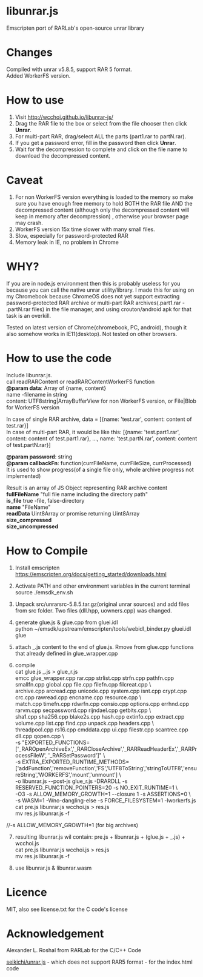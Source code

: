 
libunrar.js  
===========  
  
Emscripten port of RARLab's open-source unrar library  
  
# Changes  
Compiled with unrar v5.8.5, support RAR 5 format.  
Added WorkerFS version.  
  
# How to use  
1. Visit http://wcchoi.github.io/libunrar-js/  
2. Drag the RAR file to the box or select from the file chooser then click **Unrar**.   
3. For multi-part RAR, drag/select ALL the parts (part1.rar to partN.rar).   
4. If you get a password error, fill in the password then click **Unrar**.   
5. Wait for the decompression to complete and click on the file name to download the decompressed content.  
  
# Caveat  
1. For non WorkerFS version everything is loaded to the memory so make sure you have enough free memory to hold BOTH the RAR file AND the decompressed content (although only the decompressed content will keep in memory after decompression) , otherwise your browser page may crash.  
2. WorkerFS version 15x time slower with many small files.  
2. Slow, especially for password-protected RAR  
3. Memory leak in IE, no problem in Chrome  
  
# WHY?  
If you are in node.js environment then this is probably useless for you because you can call the native unrar utility/library. I made this for using on my Chromebook because ChromeOS does not yet support extracting password-protected RAR archive or multi-part RAR archives(.part1.rar - .partN.rar files) in the file manager, and using crouton/android apk for that task is an overkill.  
  
Tested on latest version of Chrome(chromebook, PC, android), though it also somehow works in IE11(desktop). Not tested on other browsers.  
  
# How to use the code  
Include libunrar.js.  
call readRARContent or readRARContentWorkerFS function  
**@param data**: Array of {name, content}  
name -filename in string  
content: UTF8string|ArrayBufferView for non WorkerFS version, or File|Blob for WorkerFS version  
  
In case of single RAR archive, data = [{name: 'test.rar', content: content of test.rar}]  
In case of multi-part RAR, it would be like this: [{name: 'test.part1.rar', content: content of test.part1.rar}, ..., name: 'test.partN.rar', content: content of test.partN.rar}]  
 
**@param password**: string  
**@param callbackFn**: function(currFileName, currFileSize, currProcessed)  
 It is used to show progress(of a single file only, whole archive progress not implemented)  
  
 Result is an array of JS Object representing RAR archive content  
 **fullFileName** "full file name including the directory path"  
 **is_file** true -file, false-directory  
 **name** "FileName"  
 **readData** Uint8Array or promise returning Uint8Array  
 **size_compressed**  
 **size_uncompressed**  
    
# How to Compile  
1. Install emscripten   https://emscripten.org/docs/getting_started/downloads.html  
  
2. Activate PATH and other environment variables in the current terminal
source ./emsdk_env.sh  
  
3. Unpack src/unrarsrc-5.8.5.tar.gz(original unrar sources) and add files from src folder. Two files (dll.hpp, uowners.cpp) was changed.  
  
4. generate glue.js & glue.cpp from gluei.idl  
python ~/emsdk/upstream/emscripten/tools/webidl_binder.py gluei.idl glue  
  
5. attach _.js content to the end of glue.js. Rmove from glue.cpp functions that already defined in glue_wrapper.cpp  
  
6. compile  
cat glue.js _.js > glue_r.js  
emcc glue_wrapper.cpp rar.cpp strlist.cpp strfn.cpp pathfn.cpp smallfn.cpp global.cpp file.cpp filefn.cpp filcreat.cpp \  
archive.cpp arcread.cpp unicode.cpp system.cpp isnt.cpp crypt.cpp crc.cpp rawread.cpp encname.cpp resource.cpp \  
match.cpp timefn.cpp rdwrfn.cpp consio.cpp options.cpp errhnd.cpp rarvm.cpp secpassword.cpp rijndael.cpp getbits.cpp \  
sha1.cpp sha256.cpp blake2s.cpp hash.cpp extinfo.cpp extract.cpp volume.cpp list.cpp find.cpp unpack.cpp headers.cpp \  
threadpool.cpp rs16.cpp cmddata.cpp ui.cpp filestr.cpp scantree.cpp dll.cpp qopen.cpp \  
-s "EXPORTED_FUNCTIONS=['_RAROpenArchiveEx','_RARCloseArchive','_RARReadHeaderEx','_RARProcessFileW', '_RARSetPassword']" \  
-s EXTRA_EXPORTED_RUNTIME_METHODS=['addFunction','removeFunction','FS','UTF8ToString','stringToUTF8','ensureString','WORKERFS','mount','unmount'] \  
-o libunrar.js  --post-js glue_r.js -DRARDLL -s RESERVED_FUNCTION_POINTERS=20 -s NO_EXIT_RUNTIME=1  \  
-O3 -s ALLOW_MEMORY_GROWTH=1 --closure 1 -s ASSERTIONS=0 \  
-s WASM=1 -Wno-dangling-else -s FORCE_FILESYSTEM=1 -lworkerfs.js  
cat pre.js libunrar.js wcchoi.js > res.js  
mv res.js libunrar.js -f  
  
   
//-s ALLOW_MEMORY_GROWTH=1 (for big archives)  
  
7. resulting libunrar.js wil contain:  pre.js + libunrar.js + (glue.js + _.js) + wcchoi.js  
cat pre.js libunrar.js wcchoi.js > res.js  
mv res.js libunrar.js -f  
  
8. use  libunrar.js & libunrar.wasm  
  
# Licence  
MIT, also see license.txt for the C code's license  
  
# Acknowledgement  
Alexander L. Roshal from RARLab for the C/C++ Code  
  
[seikichi/unrar.js](https://github.com/seikichi/unrar.js) - which does not support RAR5 format - for the index.html code
